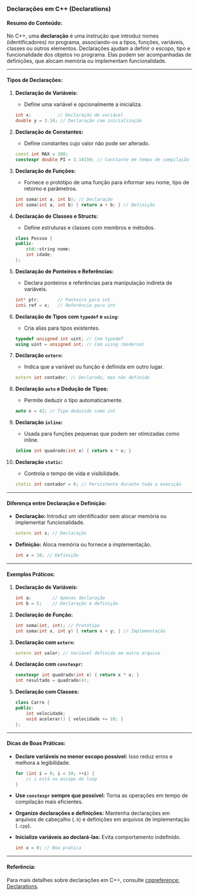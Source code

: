 ### Declarações em C++ (Declarations)

#### Resumo do Conteúdo:
No C++, uma **declaração** é uma instrução que introduz nomes (identificadores) no programa, associando-os a tipos, funções, variáveis, classes ou outros elementos. Declarações ajudam a definir o escopo, tipo e funcionalidade dos objetos no programa. Elas podem ser acompanhadas de definições, que alocam memória ou implementam funcionalidade.

---

#### Tipos de Declarações:

1. **Declaração de Variáveis:**
   - Define uma variável e opcionalmente a inicializa.
   ```cpp
   int x;          // Declaração de variável
   double y = 3.14; // Declaração com inicialização
   ```

2. **Declaração de Constantes:**
   - Define constantes cujo valor não pode ser alterado.
   ```cpp
   const int MAX = 100;
   constexpr double PI = 3.14159; // Constante em tempo de compilação
   ```

3. **Declaração de Funções:**
   - Fornece o protótipo de uma função para informar seu nome, tipo de retorno e parâmetros.
   ```cpp
   int soma(int a, int b); // Declaração
   int soma(int a, int b) { return a + b; } // Definição
   ```

4. **Declaração de Classes e Structs:**
   - Define estruturas e classes com membros e métodos.
   ```cpp
   class Pessoa {
   public:
       std::string nome;
       int idade;
   };
   ```

5. **Declaração de Ponteiros e Referências:**
   - Declara ponteiros e referências para manipulação indireta de variáveis.
   ```cpp
   int* ptr;       // Ponteiro para int
   int& ref = x;   // Referência para int
   ```

6. **Declaração de Tipos com `typedef` e `using`:**
   - Cria alias para tipos existentes.
   ```cpp
   typedef unsigned int uint; // Com typedef
   using uint = unsigned int; // Com using (moderno)
   ```

7. **Declaração `extern`:**
   - Indica que a variável ou função é definida em outro lugar.
   ```cpp
   extern int contador; // Declarado, mas não definido
   ```

8. **Declaração `auto` e Dedução de Tipos:**
   - Permite deduzir o tipo automaticamente.
   ```cpp
   auto x = 42; // Tipo deduzido como int
   ```

9. **Declaração `inline`:**
   - Usada para funções pequenas que podem ser otimizadas como inline.
   ```cpp
   inline int quadrado(int x) { return x * x; }
   ```

10. **Declaração `static`:**
    - Controla o tempo de vida e visibilidade.
    ```cpp
    static int contador = 0; // Persistente durante toda a execução
    ```

---

#### Diferença entre Declaração e Definição:
- **Declaração:** Introduz um identificador sem alocar memória ou implementar funcionalidade.
  ```cpp
  extern int x; // Declaração
  ```

- **Definição:** Aloca memória ou fornece a implementação.
  ```cpp
  int x = 10; // Definição
  ```

---

#### Exemplos Práticos:

1. **Declaração de Variáveis:**
   ```cpp
   int a;        // Apenas declaração
   int b = 5;    // Declaração e definição
   ```

2. **Declaração de Função:**
   ```cpp
   int soma(int, int); // Protótipo
   int soma(int x, int y) { return x + y; } // Implementação
   ```

3. **Declaração com `extern`:**
   ```cpp
   extern int valor; // Variável definida em outro arquivo
   ```

4. **Declaração com `constexpr`:**
   ```cpp
   constexpr int quadrado(int x) { return x * x; }
   int resultado = quadrado(4);
   ```

5. **Declaração com Classes:**
   ```cpp
   class Carro {
   public:
       int velocidade;
       void acelerar() { velocidade += 10; }
   };
   ```

---

#### Dicas de Boas Práticas:

- **Declare variáveis no menor escopo possível:** Isso reduz erros e melhora a legibilidade.
  ```cpp
  for (int i = 0; i < 10; ++i) {
      // i está no escopo do loop
  }
  ```

- **Use `constexpr` sempre que possível:** Torna as operações em tempo de compilação mais eficientes.
- **Organize declarações e definições:** Mantenha declarações em arquivos de cabeçalho (`.h`) e definições em arquivos de implementação (`.cpp`).
- **Inicialize variáveis ao declará-las:** Evita comportamento indefinido.
  ```cpp
  int x = 0; // Boa prática
  ```

---

#### Referência:
Para mais detalhes sobre declarações em C++, consulte [cppreference: Declarations](https://en.cppreference.com/w/cpp/language/declarations).